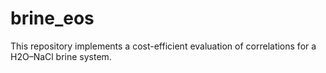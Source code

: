 # brine_eos
This repository implements a cost-efficient evaluation of correlations for a H2O–NaCl brine system.
